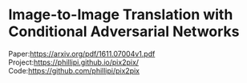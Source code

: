 # Image-to-Image Translation with Conditional Adversarial Networks

Paper:https://arxiv.org/pdf/1611.07004v1.pdf
Project:https://phillipi.github.io/pix2pix/
Code:https://github.com/phillipi/pix2pix

